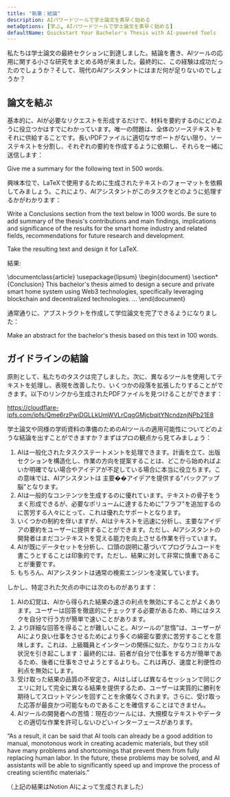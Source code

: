 ```yaml
---
title: "執筆：結論"
description: AIパワードツールで学士論文を素早く始める
metaOptions: [学ぶ, AIパワードツールで学士論文を素早く始める]
defaultName: Quickstart Your Bachelor's Thesis with AI-powered Tools
---
```


<RoboAcademyText fWeight="500">
私たちは学士論文の最終セクションに到達しました。結論を書き、AIツールの応用に関する小さな研究をまとめる時が来ました。最終的に、この経験は成功だったのでしょうか？そして、現代のAIアシスタントにはまだ何が足りないのでしょうか？
</RoboAcademyText>

## 論文を結ぶ

基本的に、AIが必要なリクエストを形成するだけで、材料を要約するのにどのように役立つかはすでにわかっています。唯一の問題は、全体のソーステキストをそれに供給することです。長いPDFファイルに適切なサポートがない限り、ソーステキストを分割し、それぞれの要約を作成するように依頼し、それらを一緒に送信します：

<RoboAcademyDialog>

Give me a summary for the following text in 500 words. 
</RoboAcademyDialog>

興味本位で、LaTeXで使用するために生成されたテキストのフォーマットを依頼してみましょう。これにより、AIアシスタントがこのタスクをどのように処理するかがわかります：

<RoboAcademyDialog>

Write a Conclusions section from the text below in 1000 words. Be sure to add summary of the thesis's contributions and main findings, implications and significance of the results for the smart home industry and related fields, recommendations for future research and development.

Take the resulting text and design it for LaTeX.
</RoboAcademyDialog>

結果:

<LessonCodeWrapper language="uml" noCopyIcon noLines codeClass="big-code">
    \documentclass{article}
    \usepackage{lipsum}
    \begin{document}
    \section*{Conclusion}
    This bachelor's thesis aimed to design a secure and private 
    smart home system using Web3 technologies, specifically leveraging 
    blockchain and decentralized technologies.
    ...
    \end{document}

</LessonCodeWrapper>

通常通りに、アブストラクトを作成して学位論文を完了できるようになりました：

<RoboAcademyDialog>

Make an abstract for the bachelor's thesis based on this text in 100 words.
</RoboAcademyDialog>

## ガイドラインの結論

原則として、私たちのタスクは完了しました。次に、異なるツールを使用してテキストを処理し、表現を改善したり、いくつかの段落を拡張したりすることができます。以下のリンクから生成されたPDFファイルを見つけることができます：

https://cloudflare-ipfs.com/ipfs/Qme6rzPwiDGLLkUmWVLrCqgGMjcbqitYNcndznjNPb21E8

学士論文や同様の学術資料の準備のためのAIツールの適用可能性についてどのような結論を出すことができますか？まずはプロの観点から見てみましょう：

1. AIは一般化されたタスクステートメントを処理できます。計画を立て、出版セクションを構造化し、作業の方向を提案することは、どこから始めればよいか明確でない場合やアイデアが不足している場合に本当に役立ちます。この意味では、AIアシスタントは 主要��アイデアを提供する"バックアップ脳"となります。
2. AIは一般的なコンテンツを生成するのに優れています。テキストの骨子をうまく形成できるが、必要なボリュームに達するために"フラフ"を追加するのに苦労する人々にとって、これは優れたサポートとなります。
3. いくつかの制約を伴いますが、AIはテキストを迅速に分析し、主要なアイデアの要約をユーザーに提供することができます。ただし、AIアシスタントの開発者はまだコンテキストを覚える能力を向上させる作業を行っています。
4. AIが既にデータセットを分析し、口頭の説明に基づいてプログラムコードを書こうとすることは印象的です。ただし、結果に対して非常に慎重であることが重要です。
5. もちろん、AIアシスタントは通常の検索エンジンを凌駕しています。

しかし、特定された欠点の中には次のものがあります：

1. AIの幻覚は、AIから得られた結果の速さの利点を無効にすることがよくあります。ユーザーは回答を徹底的にチェックする必要があるため、時にはタスクを自分で行う方が簡単で速いことがあります。
2. より詳細な回答を得ることが難しいこと。AIツールの"怠惰"は、ユーザーがAIにより良い仕事をさせるためにより多くの綿密な要求に苦労することを意味します。これは、上級職員とインターンの関係に似た、かなりコミカルな状況を引き起こします：最終的には、前者が自分で仕事をする方が簡単であるため、後者に仕事をさせようとするよりも。これは再び、速度と利便性の利点を無効にします。
3. 受け取った結果の品質の不安定さ。AIはしばしば異なるセッションで同じクエリに対して完全に異なる結果を提供するため、ユーザーは実質的に勝利を期待してスロットマシンを回すことを余儀なくされます。さらに、受け取った応答が最良かつ可能なものであることを確信することはできません。
4. AIツールの開発者への苦情：現在のツールには、大規模なテキストやデータとの適切な作業を許可しないひどいインターフェースがあります。

<RoboAcademyDialog>
“As a result, it can be said that AI tools can already be a good addition to manual, monotonous work in creating academic materials, but they still have many problems and shortcomings that prevent them from fully replacing human labor. In the future, these problems may be solved, and AI assistants will be able to significantly speed up and improve the process of creating scientific materials.”
</RoboAcademyDialog>

（上記の結果はNotion AIによって生成されました）